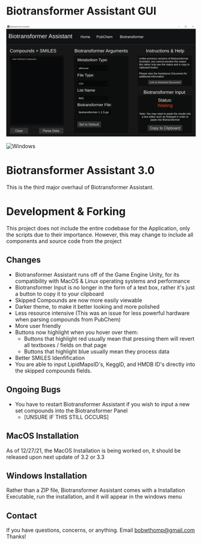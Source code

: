 # Biotransformer Assistant GUI
 
![image](Screenshot_8.png)

![Windows](https://img.shields.io/badge/OS-Windows-blue)
# Biotransformer Assistant 3.0
This is the third major overhaul of Biotransformer Assistant.

# Development & Forking
This project does not include the entire codebase for the Application, only the scripts due to their importance. 
However, this may change to include all components and source code from the project

## Changes
- Biotransformer Assistant runs off of the Game Engine Unity, for its compatibility with MacOS & Linux operating systems and performance
- Biotransformer Input is no longer in the form of a text box, rather it's just a button to copy it to your clipboard
- Skipped Compounds are now more easily viewable
- Darker theme, to make it better looking and more polished
- Less resource intensive (This was an issue for less powerful hardware when parsing compounds from PubChem)
- More user friendly
- Buttons now highlight when you hover over them:
  - Buttons that highlight red usually mean that pressing them will revert all textboxes / fields on that page
  - Buttons that highlight blue usually mean they process data
- Better SMILES Idenfification
- You are able to input LipidMapsID's, KeggID, and HMDB ID's directly into the skipped compounds fields.

## Ongoing Bugs
- You have to restart Biotransformer Assistant if you wish to input a new set compounds into the Biotransformer Panel
    - [UNSURE IF THIS STILL OCCURS]

## MacOS Installation
As of 12/27/21, the MacOS Installation is being worked on, it should be released upon next update of 3.2 or 3.3

## Windows Installation
Rather than a ZIP file, Biotransformer Assistant comes with a Installation Executable, run the installation, and it will appear in the windows menu

## Contact
If you have questions, concerns, or anything. Email bobwthomp@gmail.com
Thanks!
